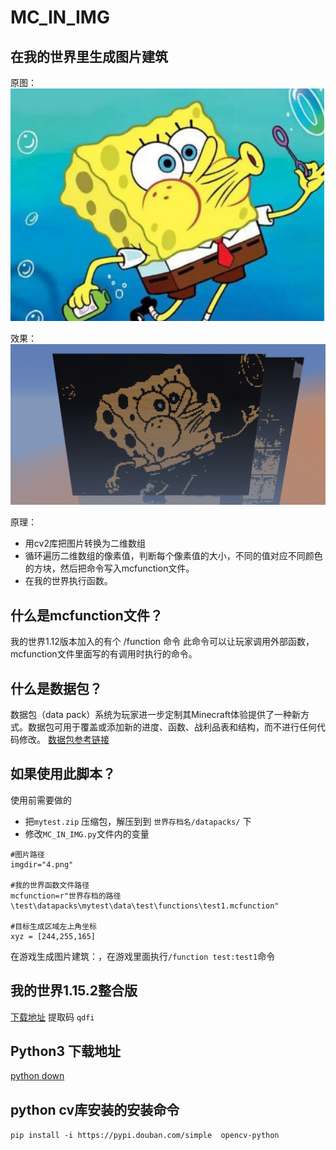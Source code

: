 # MC_IN_IMG
## 在我的世界里生成图片建筑

原图：
![原图](./4.png)

效果：
![效果图](./%E6%95%88%E6%9E%9C/2020-04-11_17.59.19.png)

原理：
+ 用cv2库把图片转换为二维数组
+ 循环遍历二维数组的像素值，判断每个像素值的大小，不同的值对应不同颜色的方块，然后把命令写入mcfunction文件。
+ 在我的世界执行函数。

## 什么是mcfunction文件？
我的世界1.12版本加入的有个 /function 命令 此命令可以让玩家调用外部函数，mcfunction文件里面写的有调用时执行的命令。

## 什么是数据包？
数据包（data pack）系统为玩家进一步定制其Minecraft体验提供了一种新方式。数据包可用于覆盖或添加新的进度、函数、战利品表和结构，而不进行任何代码修改。
[数据包参考链接](https://minecraft-zh.gamepedia.com/%E6%95%B0%E6%8D%AE%E5%8C%85#pack.mcmeta)

## 如果使用此脚本？

使用前需要做的
- 把```mytest.zip``` 压缩包，解压到到 ```世界存档名/datapacks/``` 下
- 修改```MC_IN_IMG.py```文件内的变量
 ```
#图片路径
imgdir="4.png"

#我的世界函数文件路径
mcfunction=r"世界存档的路径\test\datapacks\mytest\data\test\functions\test1.mcfunction"

#目标生成区域左上角坐标
xyz = [244,255,165]
```

在游戏生成图片建筑：，在游戏里面执行``` /function test:test1 ```命令

## 我的世界1.15.2整合版
[下载地址](https://pan.baidu.com/s/1uTfpcYGJMR3cQ-gw27DrRw) 提取码 `qdfi`

## Python3 下载地址
[python down](https://www.python.org/downloads/)

## python cv库安装的安装命令
`pip install -i https://pypi.douban.com/simple  opencv-python ` 
